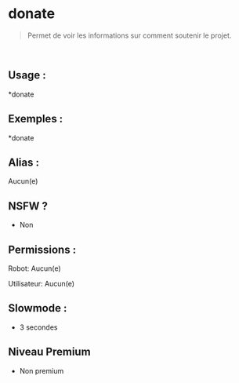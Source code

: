 # donate

> Permet de voir les informations sur comment soutenir le projet.

<br>

## Usage :

*donate

## Exemples :

*donate

## Alias :

Aucun(e)

## NSFW ?

- Non

## Permissions :

Robot: Aucun(e)
<br>

Utilisateur: Aucun(e)

## Slowmode :

- 3 secondes

## Niveau Premium

- Non premium
